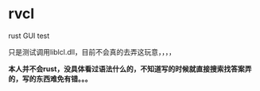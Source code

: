 # rvcl
rust GUI test

只是测试调用liblcl.dll，目前不会真的去弄这玩意，，，，   



**本人并不会rust，没具体看过语法什么的，不知道写的时候就直接搜索找答案弄的，写的东西难免有错。。。**  

